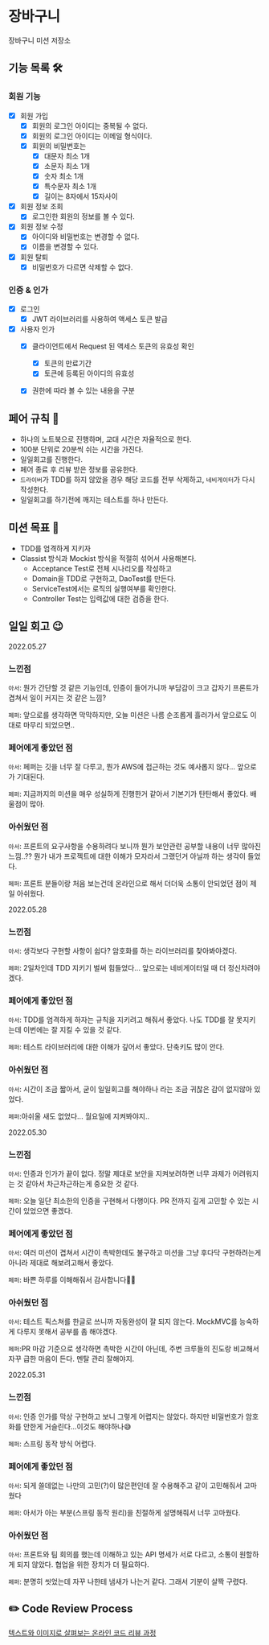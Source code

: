 # 장바구니
장바구니 미션 저장소



## 기능 목록 🛠

### 회원 기능

- [x] 회원 가입
  - [x] 회원의 로그인 아이디는 중복될 수 없다.
  - [x] 회원의 로그인 아이디는 이메일 형식이다.
  - [x] 회원의 비밀번호는 
    - [x] 대문자 최소 1개 
    - [x] 소문자 최소 1개 
    - [x] 숫자 최소 1개 
    - [x] 특수문자 최소 1개
    - [x] 길이는 8자에서 15자사이
- [x] 회원 정보 조회
  - [x] 로그인한 회원의 정보를 볼 수 있다.
- [x] 회원 정보 수정
  - [x] 아이디와 비밀번호는 변경할 수 없다.
  - [x] 이름을 변경할 수 있다.
- [x] 회원 탈퇴
  - [x] 비밀번호가 다르면 삭제할 수 없다.

### 인증 & 인가
- [x] 로그인
  - [x] JWT 라이브러리를 사용하여 액세스 토큰 발급
- [x] 사용자 인가
  - [x] 클라이언트에서 Request 된 액세스 토큰의 유효성 확인
    - [x] 토큰의 만료기간
    - [x] 토큰에 등록된 아이디의 유효성
  - [x] 권한에 따라 볼 수 있는 내용을 구분




## 페어 규칙 🧨

- 하나의 노트북으로 진행하며, 교대 시간은 자율적으로 한다.
- 100분 단위로 20분씩 쉬는 시간을 가진다.
- 일일회고를 진행한다.
- 페어 종료 후 리뷰 받은 정보를 공유한다.
- `드라이버`가 TDD를 하지 않았을 경우 해당 코드를 전부 삭제하고, `네비게이터`가 다시 작성한다.
- 일일회고를 하기전에 깨지는 테스트를 하나 만든다.



## 미션 목표 🎯

- TDD를 엄격하게 지키자
- Classist 방식과 Mockist 방식을 적절히 섞어서 사용해본다.
  - Acceptance Test로 전체 시나리오를 작성하고
  - Domain을 TDD로 구현하고, DaoTest를 만든다. 
  - ServiceTest에서는 로직의 실행여부를 확인한다.
  - Controller Test는 입력값에 대한 검증을 한다.



## 일일 회고 😉

2022.05.27

### 느낀점

`아서`: 뭔가 간단할 것 같은 기능인데, 인증이 들어가니까 부담감이 크고 갑자기 프론트가 겹쳐서 일이 커지는 것 같은 느낌?

`페퍼`: 앞으로를 생각하면 막막하지만, 오늘 미션은 나름 순조롭게 흘러가서 앞으로도 이대로 마무리 되었으면..

### 페어에게 좋았던 점

`아서`: 페퍼는 깃을 너무 잘 다루고, 뭔가 AWS에 접근하는 것도 예사롭지 않다... 앞으로가 기대된다.

`페퍼`: 지금까지의 미션을 매우 성실하게 진행한거 같아서 기본기가 탄탄해서 좋았다. 배울점이 많아.

### 아쉬웠던 점

`아서`: 프론트의 요구사항을 수용하려다 보니까 뭔가 보안관련 공부할 내용이 너무 많아진 느낌..?? 뭔가 내가 프로젝트에 대한 이해가 모자라서 그랬던거 아닐까 하는 생각이 들었다.

`페퍼`: 프론트 분들이랑 처음 보는건데 온라인으로 해서 더더욱 소통이 안되었던 점이 제일 아쉬웠다.



2022.05.28

### 느낀점

`아서`: 생각보다 구현할 사항이 쉽다? 암호화를 하는 라이브러리를 찾아봐야겠다.

`페퍼`: 2일차인데 TDD 지키기 벌써 힘들었다... 앞으로는 네비게이터일 때 더 정신차려야겠다.

### 페어에게 좋았던 점

`아서`: TDD를 엄격하게 하자는 규칙을 지키려고 해줘서 좋았다. 나도 TDD를 잘 못지키는데 이번에는 잘 지킬 수 있을 것 같다.

`페퍼`: 테스트 라이브러리에 대한 이해가 깊어서 좋았다. 단축키도 많이 안다.

### 아쉬웠던 점

`아서`: 시간이 조금 짧아서, 굳이 일일회고를 해야하나 라는 조금 귀찮은 감이 없지않아 있었다.

`페퍼`:아쉬울 새도 없었다... 월요일에 지켜봐야지..



2022.05.30

### 느낀점

`아서`: 인증과 인가가 끝이 없다. 정말 제대로 보안을 지켜보려하면 너무 과제가 어려워지는 것 같아서 차근차근하는게 중요한 것 같다. 

`페퍼`: 오늘 일단 최소한의 인증을 구현해서 다행이다. PR 전까지 깊게 고민할 수 있는 시간이 있었으면 좋겠다.

### 페어에게 좋았던 점

`아서`: 여러 미션이 겹쳐서 시간이 촉박한데도 불구하고 미션을 그냥 후다닥 구현하려는게 아니라 제대로 해보려고해서 좋았다.

`페퍼`: 바쁜 하루를 이해해줘서 감사합니다🙏🏻

### 아쉬웠던 점

`아서`: 테스트 픽스쳐를 한글로 쓰니까 자동완성이 잘 되지 않는다. MockMVC를 능숙하게 다루지 못해서 공부를 좀 해야겠다.

`페퍼`:PR 마감 기준으로 생각하면 촉박한 시간이 아닌데, 주변 크루들의 진도랑 비교해서 자꾸 급한 마음이 든다. 멘탈 관리 잘해야지.



2022.05.31

### 느낀점

`아서`: 인증 인가를 막상 구현하고 보니 그렇게 어렵지는 않았다. 하지만 비밀번호가 암호화를 안한게 거슬린다...이것도 해야하나😅 

`페퍼`: 스프링 동작 방식 어렵다.

### 페어에게 좋았던 점

`아서`: 되게 쓸데없는 나만의 고민(?)이 많은편인데 잘 수용해주고 같이 고민해줘서 고마웠다

`페퍼`: 아서가 아는 부분(스프링 동작 원리)을 친절하게 설명해줘서 너무 고마웠다. 

### 아쉬웠던 점

`아서`: 프론트와 팀 회의를 했는데 이해하고 있는 API 명세가 서로 다르고, 소통이 원할하게 되지 않았다. 협업을 위한 장치가 더 필요하다.

`페퍼`: 분명히 씻었는데 자꾸 나한테 냄새가 나는거 같다. 그래서 기분이 살짝 구렸다.







## ✏️ Code Review Process
[텍스트와 이미지로 살펴보는 온라인 코드 리뷰 과정](https://github.com/next-step/nextstep-docs/tree/master/codereview)

